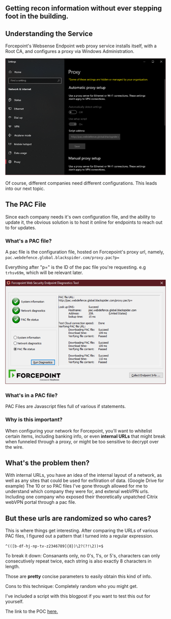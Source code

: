 ## Getting recon information without ever stepping foot in the building.

Understanding the Service
------

Forcepoint's Websense Endpoint web proxy service installs itself, with a Root CA, and configures a proxy via Windows Administration. 

![alt text](https://github.com/GarnetSunset/garnetsunset.github.io/blob/master/images/proxywindows.png?raw=true "Windows Proxy Settings")

Of course, different companies need different configurations. This leads into our next topic.

The PAC File
------

Since each company needs it's own configuration file, and the ability to update it, the obvious solution is to 
host it online for endpoints to reach out to for updates.

### What's a PAC file?

A pac file is the configuration file, hosted on Forcepoint's proxy url, namely,
`pac.webdefence.global.blackspider.com/proxy.pac?p=`

Everything after "p=" is the ID of the pac file you're requesting. e.g `trhsv69m`, which will be relevant later.

![alt text](https://github.com/GarnetSunset/garnetsunset.github.io/blob/master/images/proxyconnected.png?raw=true "Forcepoint Proxy Settings")

### What's in a PAC file?

PAC Files are Javascript files full of various if statements. 

### Why is this important?

When configuring your network for Forcepoint, you'll want to whitelist certain items, including banking 
info, or even **internal URLs** that might break when funneled through a proxy, or might be too sensitive to decrypt over the wire. 

## What's the problem then?

With internal URLs, you have an idea of the internal layout of a network, as well as any sites 
that could be used for exfilration of data. (Google Drive for example) The 10 or so PAC files I've 
gone through allowed for me to understand which company they were for, and extenal webVPN urls. Including one company who exposed their
theoretically unpatched Citrix webVPN portal through a pac file. 

## But these urls are randomized so who cares?

This is where things get interesting. After comparing the URLs of various PAC files, I figured out a pattern that I turned into a regular
expression. 

``^(([b-df-hj-np-tv-z2346789]{8})\2?(?!\2))+$``

To break it down: Consanants only, no 0's, 1's, or 5's, characters can only consecutively repeat twice, each string is also exactly 8 characters in length. 

Those are **pretty** concise parameters to easily obtain this kind of info.

Cons to this technique: Completely random who you might get.

I've included a script with this blogpost if you want to test this out for yourself. 

The link to the POC [here.](https://gist.github.com/GarnetSunset/f22be96afd0328b01a77b131707ebe5c)
